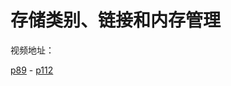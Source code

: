 # 存储类别、链接和内存管理

视频地址：

[p89](https://www.bilibili.com/video/BV1FP4y1u7ae?p=113) - [p112](https://www.bilibili.com/video/BV1FP4y1u7ae?p=126)
